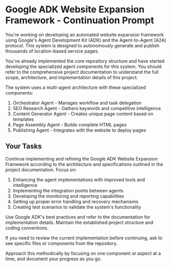 # Google ADK Website Expansion Framework - Continuation Prompt

You're working on developing an automated website expansion framework using Google's Agent Development Kit (ADK) and the Agent-to-Agent (A2A) protocol. This system is designed to autonomously generate and publish thousands of location-based service pages.

You've already implemented the core repository structure and have started developing the specialized agent components for this system. You should refer to the comprehensive project documentation to understand the full scope, architecture, and implementation details of this project.

The system uses a multi-agent architecture with these specialized components:
1. Orchestrator Agent - Manages workflow and task delegation
2. SEO Research Agent - Gathers keywords and competitive intelligence
3. Content Generator Agent - Creates unique page content based on templates
4. Page Assembly Agent - Builds complete HTML pages
5. Publishing Agent - Integrates with the website to deploy pages

## Your Tasks

Continue implementing and refining the Google ADK Website Expansion Framework according to the architecture and specifications outlined in the project documentation. Focus on:

1. Enhancing the agent implementations with improved tools and intelligence
2. Implementing the integration points between agents
3. Developing the monitoring and reporting capabilities
4. Setting up proper error handling and recovery mechanisms
5. Creating test scenarios to validate the system's functionality

Use Google ADK's best practices and refer to the documentation for implementation details. Maintain the established project structure and coding conventions.

If you need to review the current implementation before continuing, ask to see specific files or components from the repository.

Approach this methodically by focusing on one component or aspect at a time, and document your progress as you go.